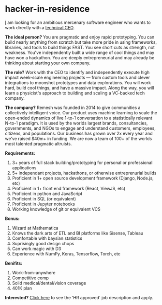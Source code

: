 # hacker-in-residence
[I](https://www.linkedin.com/in/andrewkonya/) am looking for an ambitious mercenary software engineer who wants to work directly with a [technical CEO](https://scholar.google.com/citations?user=9JlvqbQAAAAJ&hl=en).

**The ideal person?** You are pragmatic and enjoy rapid prototyping. You can build nearly anything from scratch but take more pride in using frameworks, libraries, and tools to build things FAST. You see short cuts as strength, not weakness. You've independently built a wide range of cool things and may have won a hackathon. You are deeply entrepreneurial and may already be thinking about starting your own company. 

**The role?** Work with the CEO to identify and independently execute high impact week-scale engineering projects — from custom tools and clever integrations to moonshot prototypes and data explorations. You will work hard, build cool things, and have a massive impact. Along the way, you will learn a physicist's approach to building and scaling a VC-backed tech company.

**The company?** Remesh was founded in 2014 to give communities a collectively intelligent voice. Our product uses machine learning to scale the open-ended dynamics of live 1-to-1 conversation to a statistically relevant N-to-1 paradigm. It is used by the worlds largest brands, consultancies, governments, and NGOs to engage and understand customers, employees, citizens, and populations. Our business has grown over 2x every year and we've raised $40m+ in funding. We are now a team of 100+ of the worlds most talented pragmatic altruists.

**Requirements:**

1. 3+ years of full stack building/prototyping for personal or professional applications
2. 5+ independant projects, hackathons, or otherwise entreprenurial builds
3. Proficient in 1+ open source development framework (Django, Node.js, etc)
4. Proficient in 1+ front end framework (React, ViewJS, etc)
5. Proficient in python and JavaScript
6. Proficient in SQL (or equivalent)
7. Proficient in Jupyter notebooks 
8. Working knowledge of git or equivalent VCS

**Bonus:**

1. Wizard at Mathematica
2. Knows the dark arts of ETL and BI platforms like Sisense, Tableau
3. Comfortable with baysian statistics
4. Suprisingly good design chops
5. Can work magic with D3
6. Experience with NumPy, Keras, Tensorflow, Torch, etc

**Benifits:**
1. Work-from-anywhere 
2. Competitive comp
2. Solid medical/dental/vision coverage
3. 401K plan


**Interested?** [Click here](https://remesh.ai/careers/?gh_jid=5032158002) to see the 'HR approved' job description and apply. 

